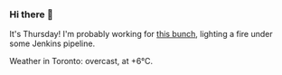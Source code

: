 ### Hi there :wave:

It's Thursday! I'm probably working for [this bunch](https://github.com/kohofinancial), lighting a fire under some Jenkins pipeline.

Weather in Toronto: overcast, at +6°C.
